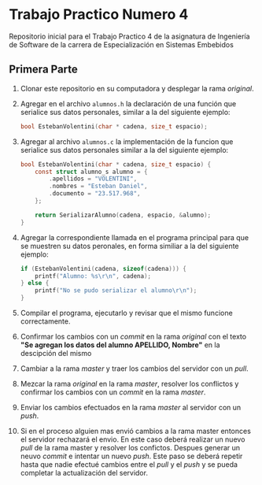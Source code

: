 # Trabajo Practico Numero 4

Repositorio inicial para el Trabajo Practico 4 de la asignatura de Ingeniería de Software de la carrera de Especialización en Sistemas Embebidos

## Primera Parte

1. Clonar este repositorio en su computadora y desplegar la rama *original*.

2. Agregar en el archivo `alumnos.h` la declaración de una función que serialice sus datos personales, similar a la del siguiente ejemplo:

    ```c
    bool EstebanVolentini(char * cadena, size_t espacio);
    ```

3. Agregar al archivo `alumnos.c` la implementación de la funcion que serialice sus datos personales similar a la del siguiente ejemplo:

    ```c
    bool EstebanVolentini(char * cadena, size_t espacio) {
        const struct alumno_s alumno = {
            .apellidos = "VOLENTINI",
            .nombres = "Esteban Daniel",
            .documento = "23.517.968",
        };

        return SerializarAlumno(cadena, espacio, &alumno);
    }
    ```

4. Agregar la correspondiente llamada en el programa principal para que se muestren su datos peronales, en forma similiar a la del siguiente ejemplo:

    ```c
    if (EstebanVolentini(cadena, sizeof(cadena))) {
        printf("Alumno: %s\r\n", cadena);
    } else {
        printf("No se pudo serializar el alumno\r\n");
    }
    ```

5. Compilar el programa, ejecutarlo y revisar que el mismo funcione correctamente.

6. Confirmar los cambios con un *commit* en la rama *original* con el texto **"Se agregan los datos del alumno APELLIDO, Nombre"** en la descipción del mismo

7. Cambiar a la rama *master* y traer los cambios del servidor con un *pull*.

8. Mezcar la rama *original* en la rama *master*, resolver los conflictos y confirmar los cambios con un *commit* en la rama *master*.

9. Enviar los cambios efectuados en la rama *master* al servidor con un *push*.

10. Si en el proceso alguien mas envió cambios a la rama master entonces el servidor rechazará el envio. En este caso deberá realizar un nuevo *pull* de la rama master y resolver los confictos. Despues generar un neuvo *commit* e intentar un nuevo *push*. Este paso se deberá repetir hasta que nadie efectué cambios entre el *pull* y el *push* y se pueda completar la actualización del servidor.
